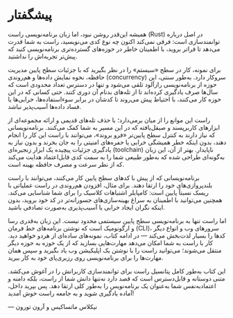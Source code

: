 # **پیشگفتار**

همیشه این‌قدر روشن نبود، اما زبان برنامه‌نویسی راست (Rust) در اصل درباره توانمندسازی است: فرقی نمی‌کند اکنون چه نوع کدی می‌نویسید، راست به شما قدرت می‌دهد تا فراتر بروید، با اطمینان خاطر در حوزه‌های گسترده‌تری برنامه‌نویسی کنید که پیش‌تر تجربه‌اش را نداشتید.

برای نمونه، کار در سطح «سیستم» را در نظر بگیرید که با جزئیات سطح پایین مدیریت حافظه، نحوه نمایش داده‌ها و هم‌روندی (concurrency) سروکار دارد. به‌طور سنتی، این حوزه از برنامه‌نویسی رازآلود تلقی می‌شود و تنها در دسترس تعداد محدودی است که سال‌ها صرف یادگیری کرده‌اند تا از تله‌های بدنام آن دوری کنند. حتی کسانی که در این حوزه کار می‌کنند، با احتیاط پیش می‌روند تا کدشان در برابر سوءاستفاده‌ها، خرابی‌ها یا فساد داده‌ها آسیب‌پذیر نباشد.

راست این موانع را از میان برمی‌دارد؛ با حذف تله‌های قدیمی و ارائه مجموعه‌ای از ابزارهای کاربرپسند و صیقل‌یافته که در این مسیر به شما کمک می‌کنند. برنامه‌نویسانی که نیاز دارند به کنترل سطح پایین‌تر «فرو بروند»، می‌توانند با راست این کار را انجام دهند، بدون اینکه خطر همیشگی خرابی یا حفره‌های امنیتی را به جان بخرند و بدون نیاز به یادگیری جزئیات پیچیده یک ابزار زنجیره‌ای (toolchain) ناپایدار. بهتر از آن، این زبان به‌گونه‌ای طراحی شده که به‌طور طبیعی شما را به سمت کدی قابل‌اعتماد هدایت می‌کند که از نظر سرعت و مصرف حافظه بهینه است.

برنامه‌نویسانی که از پیش با کدهای سطح پایین کار می‌کنند، می‌توانند با راست بلندپروازی‌های خود را ارتقا دهند. برای مثال، افزودن هم‌روندی در راست عملیاتی با ریسک نسبتاً پایین است: کامپایلر اشتباهات کلاسیک را برای شما شناسایی می‌کند. همچنین می‌توانید با اطمینان به سراغ بهینه‌سازی‌های جسورانه‌تر در کد خود بروید، بدون اینکه نگران ایجاد خرابی یا آسیب‌پذیری به‌صورت تصادفی باشید.

اما راست تنها به برنامه‌نویسی سطح پایین سیستمی محدود نیست. این زبان به‌قدری رسا و ارگونومیک است که نوشتن برنامه‌های خط فرمان (CLI)، سرورهای وب و انواع دیگر کدها را بسیار لذت‌بخش می‌کند — در ادامه کتاب، نمونه‌های ساده‌ای از هردو خواهید دید. کار با راست به شما امکان می‌دهد مهارت‌هایی بسازید که از یک حوزه به حوزه دیگر منتقل می‌شوند؛ می‌توانید راست را با نوشتن یک اپلیکیشن وب یاد بگیرید و سپس همان مهارت‌ها را برای برنامه‌نویسی روی رزبری‌پای خود به کار ببرید.

این کتاب به‌طور کامل پتانسیل راست برای توانمندسازی کاربرانش را در آغوش می‌کشد. متنی دوستانه و قابل‌دسترس است که قصد دارد نه‌تنها دانش شما از راست، بلکه دامنه و اعتمادبه‌نفس شما به‌عنوان یک برنامه‌نویس را به‌طور کلی ارتقا دهد. پس بپرید داخل، آماده یادگیری شوید و به جامعه راست خوش آمدید!

— نیکلاس ماتساکیس و آرون تورون